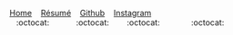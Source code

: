 [Home](/index) &nbsp;&nbsp; [Résumé](/resume) &nbsp;&nbsp; [Github](https://github.com/dapinedo) &nbsp;&nbsp; [Instagram](https://www.instagram.com/daniel_a_pinedo) <br />
&nbsp;&nbsp;&nbsp;:octocat:&nbsp;&nbsp;&nbsp;&nbsp;&nbsp;&nbsp;&nbsp;&nbsp;&nbsp;&nbsp;&nbsp;&nbsp;:octocat:&nbsp;&nbsp;&nbsp;&nbsp;&nbsp;&nbsp;&nbsp;&nbsp;:octocat:&nbsp;&nbsp;&nbsp;&nbsp;&nbsp;&nbsp;&nbsp;&nbsp;&nbsp;&nbsp;&nbsp;&nbsp;&nbsp;&nbsp;:octocat:
